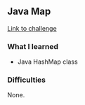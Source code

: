 ## Java Map

[Link to challenge](https://www.hackerrank.com/challenges/phone-book)

### What I learned
- Java HashMap class

### Difficulties
None.
